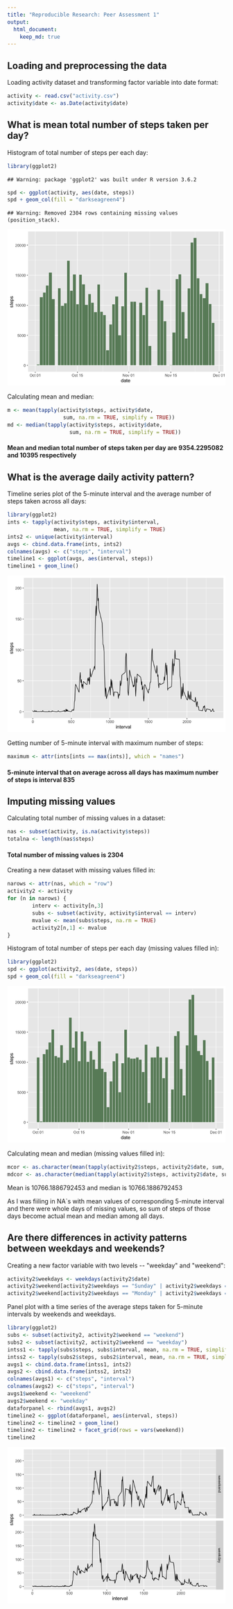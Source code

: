 ```yaml
---
title: "Reproducible Research: Peer Assessment 1"
output: 
  html_document:
    keep_md: true
---
```


## Loading and preprocessing the data
Loading activity dataset and transforming factor variable into date format:


```r
activity <- read.csv("activity.csv")
activity$date <- as.Date(activity$date)
```

## What is mean total number of steps taken per day?
Histogram of total number of steps per each day:


```r
library(ggplot2)
```

```
## Warning: package 'ggplot2' was built under R version 3.6.2
```

```r
spd <- ggplot(activity, aes(date, steps))
spd + geom_col(fill = "darkseagreen4")
```

```
## Warning: Removed 2304 rows containing missing values (position_stack).
```

![](PA1_template_files/figure-html/stepstakeneachday-1.png)<!-- -->

Calculating mean and median:


```r
m <- mean(tapply(activity$steps, activity$date, 
                  sum, na.rm = TRUE, simplify = TRUE))
md <- median(tapply(activity$steps, activity$date, 
                    sum, na.rm = TRUE, simplify = TRUE))
```
#### Mean and median total number of steps taken per day are **9354.2295082** and **10395** respectively

## What is the average daily activity pattern?
Timeline series plot of the 5-minute interval and the average number of steps taken across all days:


```r
library(ggplot2)
ints <- tapply(activity$steps, activity$interval, 
               mean, na.rm = TRUE, simplify = TRUE)
ints2 <- unique(activity$interval)
avgs <- cbind.data.frame(ints, ints2)
colnames(avgs) <- c("steps", "interval")
timeline1 <- ggplot(avgs, aes(interval, steps))
timeline1 + geom_line()
```

![](PA1_template_files/figure-html/averagedailyactivitypattern-1.png)<!-- -->

Getting number of 5-minute interval with maximum number of steps:


```r
maximum <- attr(ints[ints == max(ints)], which = "names")
```

#### 5-minute interval that on average across all days has maximum number of steps is interval **835**

## Imputing missing values

Calculating total number of missing values in a dataset:


```r
nas <- subset(activity, is.na(activity$steps))
totalna <- length(nas$steps)
```
#### Total number of missing values is **2304**

Creating a new dataset with missing values filled in:


```r
narows <- attr(nas, which = "row")
activity2 <- activity
for (n in narows) {
        interv <- activity[n,3]
        subs <- subset(activity, activity$interval == interv)
        mvalue <- mean(subs$steps, na.rm = TRUE)
        activity2[n,1] <- mvalue
}
```

Histogram of total number of steps per each day (missing values filled in):


```r
library(ggplot2)
spd <- ggplot(activity2, aes(date, steps))
spd + geom_col(fill = "darkseagreen4")
```

![](PA1_template_files/figure-html/stepstakeneachday2-1.png)<!-- -->

Calculating mean and median (missing values filled in):


```r
mcor <- as.character(mean(tapply(activity2$steps, activity2$date, sum, na.rm = TRUE, simplify = TRUE)))
mdcor <- as.character(median(tapply(activity2$steps, activity2$date, sum, na.rm = TRUE, simplify = TRUE)))
```

Mean is 10766.1886792453 and median is 10766.1886792453

As I was fiiling in NA`s with mean values of corresponding 5-minute interval and there were whole days of missing values, so sum of steps of those days become actual mean and median among all days.

## Are there differences in activity patterns between weekdays and weekends?

Creating a new factor variable with two levels -- "weekday" and "weekend":


```r
activity2$weekdays <- weekdays(activity2$date)
activity2$weekend[activity2$weekdays == "Sunday" | activity2$weekdays == "Saturday"] <- "weekend"
activity2$weekend[activity2$weekdays == "Monday" | activity2$weekdays == "Tuesday" | activity2$weekdays == "Wednesday" | activity2$weekdays == "Thursday" | activity2$weekdays == "Friday"] <- "weekday"
```

Panel plot with a time series of the average steps taken for 5-minute intervals by weekends and weekdays.


```r
library(ggplot2)
subs <- subset(activity2, activity2$weekend == "weekend")
subs2 <- subset(activity2, activity2$weekend == "weekday")
intss1 <- tapply(subs$steps, subs$interval, mean, na.rm = TRUE, simplify = TRUE)
intss2 <- tapply(subs2$steps, subs2$interval, mean, na.rm = TRUE, simplify = TRUE)
avgs1 <- cbind.data.frame(intss1, ints2)
avgs2 <- cbind.data.frame(intss2, ints2)
colnames(avgs1) <- c("steps", "interval")
colnames(avgs2) <- c("steps", "interval")
avgs1$weekend <- "weeekend"
avgs2$weekend <- "weekday"
dataforpanel <- rbind(avgs1, avgs2)
timeline2 <- ggplot(dataforpanel, aes(interval, steps))
timeline2 <- timeline2 + geom_line()
timeline2 <- timeline2 + facet_grid(rows = vars(weekend))
timeline2
```

![](PA1_template_files/figure-html/panelplot-1.png)<!-- -->
















